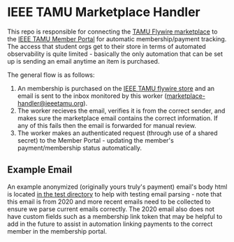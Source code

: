 # IEEE TAMU Marketplace Handler

This repo is responsible for connecting the [TAMU Flywire marketplace](https://tamu.estore.flywire.com/) to the [IEEE TAMU Member Portal](https://portal.ieeetamu.org/) for automatic membership/payment tracking. The access that student orgs get to their store in terms of automated observability is quite limited - basically the only automation that can be set up is sending an email anytime an item is purchased.

The general flow is as follows:
1. An membership is purchased on the [IEEE TAMU flywire store](https://tamu.estore.flywire.com/products?storeCatalog=4354) and an email is sent to the inbox monitored by this worker (marketplace-handler@ieeetamu.org).
2. The worker recieves the email, verifies it is from the correct sender, and makes sure the marketplace email contains the correct information. If any of this fails then the email is forwarded for manual review.
3. The worker makes an authenticated request (through use of a shared secret) to the Member Portal - updating the member's payment/membership status automatically.

## Example Email

An example anonymized (originally yours truly's payment) email's body html is located [in the test directory](./test/test-2020.html) to help with testing email parsing - note that this email is from 2020 and more recent emails need to be collected to ensure we parse current emails correctly. The 2020 email also does not have custom fields such as a membership link token that may be helpful to add in the future to assist in automation linking payments to the correct member in the membership portal.

